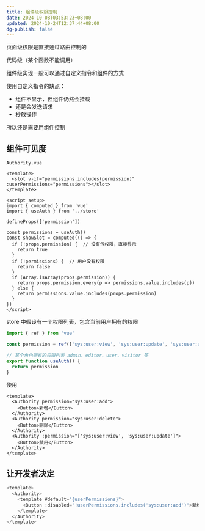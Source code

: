 ```yaml
---
title: 组件级权限控制
date: 2024-10-08T03:53:23+08:00
updated: 2024-10-24T12:37:44+08:00
dg-publish: false
---
```


页面级权限是直接通过路由控制的

代码级（某个函数不能调用）

组件级实现一般可以通过自定义指令和组件的方式

使用自定义指令的缺点：

- 组件不显示，但组件仍然会挂载
- 还是会发送请求
- 秒敢操作

所以还是需要用组件控制

## 组件可见度

`Authority.vue`

```vue
<template>
  <slot v-if="permissions.includes(permission)" :userPermissions="permissions"></slot>
</template>

<script setup>
import { computed } from 'vue'
import { useAuth } from '../store'

defineProps(['permission'])

const permissions = useAuth()
const showSlot = computed(() => {
  if (!props.permission) {  // 没有传权限，直接显示
    return true
  }
  if (!permissions) {  // 用户没有权限
    return false
  }
  if (Array.isArray(props.permission)) {
    return props.permission.every(p => permissions.value.includes(p))
  } else {
    return permissions.value.includes(props.permission)
  }
})
</script>
```

store 中假设有一个权限列表，包含当前用户拥有的权限

```js
import { ref } from 'vue'

const permission = ref(['sys:user:view', 'sys:user:update', 'sys:user:add'])  // 'sys:user:delete'

// 某个角色拥有的权限列表 admin、editor、user、visitor 等
export function useAuth() {
  return permission
}
```

使用

```vue
<template>
  <Authority permission="sys:user:add">
    <Button>新增</Button>
  </Authority>
  <Authority permission="sys:user:delete">
    <Button>删除</Button>
  </Authority>
  <Authority :permission="['sys:user:view', 'sys:user:update']">
    <Button>禁用</Button>
  </Authority>
</template>
```

## 让开发者决定

```js
<template>
  <Authority>
    <template #default="{userPermissions}">
      <Button :disabled="!userPermissions.includes('sys:user:add')">新增</Button>
    </template> 
  </Authority>
</template>
```
